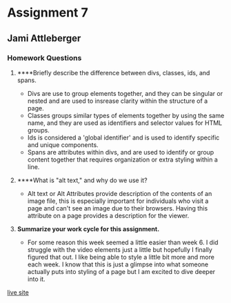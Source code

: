 # Assignment 7
## Jami Attleberger
### Homework Questions

1. ****Briefly describe the difference between divs, classes, ids, and spans.

      - Divs are use to group elements together, and they can be singular or nested and are used to insrease clarity within the structure of a page.
      - Classes groups similar types of elements together by using the same name, and they are used as identifiers and selector values for HTML groups.
      - Ids is considered a 'global identifier' and is used to identify specific and unique components.
      - Spans are attributes within divs, and are used to identify or group content together that requires organization or extra styling within a line.

2. ****What is "alt text," and why do we use it?
      - Alt text or Alt Attributes provide description of the contents of an image file, this is especially important for individuals who visit a page and can't see an image due to their browsers. Having this attribute on a page provides a description for the viewer.

3. ****Summarize your work cycle for this assignment.****
      - For some reason this week seemed a little easier than week 6. I did struggle with the video elements just a little but hopefully I finally figured that out.  I like being able to style a little bit more and more each week. I know that this is just a glimpse into what someone actually puts into styling of a page but I am excited to dive deeper into it.

[live site](https://jattleberger.github.io/web-dev-hw/assignment_07/)
